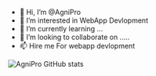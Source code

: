 - 👋 Hi, I’m @AgniPro
- 👀 I’m interested in WebApp Devlopment
- 🌱 I’m currently learning ...
- 💞️ I’m looking to collaborate on .....
- 📫 Hire me For webapp devlopment
<!---
AgniPro/AgniPro is a ✨ special ✨ repository because its `README.md` (this file) appears on your GitHub profile.
You can click the Preview link to take a look at your changes.
--->

![AgniPro GitHub stats](https://github-readme-stats.vercel.app/api?username=AgniPro&show_icons=true&theme=dark&hide=prs,issues)
